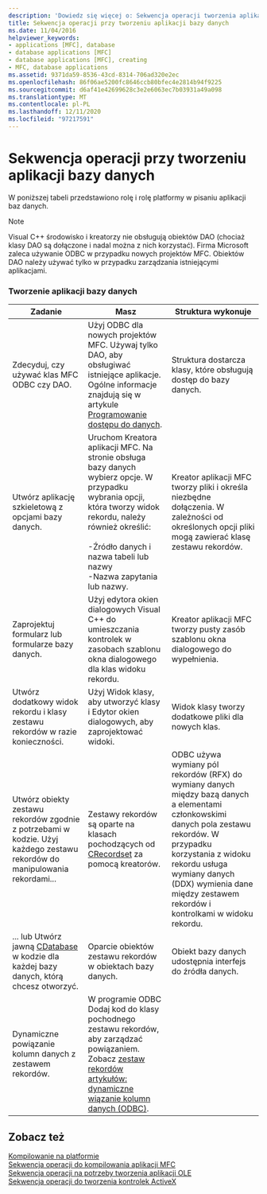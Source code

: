 ```yaml
---
description: 'Dowiedz się więcej o: Sekwencja operacji tworzenia aplikacji bazy danych'
title: Sekwencja operacji przy tworzeniu aplikacji bazy danych
ms.date: 11/04/2016
helpviewer_keywords:
- applications [MFC], database
- database applications [MFC]
- database applications [MFC], creating
- MFC, database applications
ms.assetid: 9371da59-8536-43cd-8314-706ad320e2ec
ms.openlocfilehash: 86f06ae5200fc8646ccb80bfec4e2814b94f9225
ms.sourcegitcommit: d6af41e42699628c3e2e6063ec7b03931a49a098
ms.translationtype: MT
ms.contentlocale: pl-PL
ms.lasthandoff: 12/11/2020
ms.locfileid: "97217591"
---
```

# <a name="sequence-of-operations-for-creating-database-applications"></a>Sekwencja operacji przy tworzeniu aplikacji bazy danych

W poniższej tabeli przedstawiono rolę i rolę platformy w pisaniu aplikacji baz danych.

> [!NOTE]
> Visual C++ środowisko i kreatorzy nie obsługują obiektów DAO (chociaż klasy DAO są dołączone i nadal można z nich korzystać). Firma Microsoft zaleca używanie ODBC w przypadku nowych projektów MFC. Obiektów DAO należy używać tylko w przypadku zarządzania istniejącymi aplikacjami.

### <a name="creating-database-applications"></a>Tworzenie aplikacji bazy danych

|Zadanie|Masz|Struktura wykonuje|
|----------|------------|------------------------|
|Zdecyduj, czy używać klas MFC ODBC czy DAO.|Użyj ODBC dla nowych projektów MFC. Używaj tylko DAO, aby obsługiwać istniejące aplikacje. Ogólne informacje znajdują się w artykule [Programowanie dostępu do danych](../data/data-access-programming-mfc-atl.md).|Struktura dostarcza klasy, które obsługują dostęp do bazy danych.|
|Utwórz aplikację szkieletową z opcjami bazy danych.|Uruchom Kreatora aplikacji MFC. Na stronie obsługa bazy danych wybierz opcje. W przypadku wybrania opcji, która tworzy widok rekordu, należy również określić:<br /><br />-Źródło danych i nazwa tabeli lub nazwy<br />-Nazwa zapytania lub nazwy.|Kreator aplikacji MFC tworzy pliki i określa niezbędne dołączenia. W zależności od określonych opcji pliki mogą zawierać klasę zestawu rekordów.|
|Zaprojektuj formularz lub formularze bazy danych.|Użyj edytora okien dialogowych Visual C++ do umieszczania kontrolek w zasobach szablonu okna dialogowego dla klas widoku rekordu.|Kreator aplikacji MFC tworzy pusty zasób szablonu okna dialogowego do wypełnienia.|
|Utwórz dodatkowy widok rekordu i klasy zestawu rekordów w razie konieczności.|Użyj Widok klasy, aby utworzyć klasy i Edytor okien dialogowych, aby zaprojektować widoki.|Widok klasy tworzy dodatkowe pliki dla nowych klas.|
|Utwórz obiekty zestawu rekordów zgodnie z potrzebami w kodzie. Użyj każdego zestawu rekordów do manipulowania rekordami...|Zestawy rekordów są oparte na klasach pochodzących od [CRecordset](../mfc/reference/crecordset-class.md) za pomocą kreatorów.|ODBC używa wymiany pól rekordów (RFX) do wymiany danych między bazą danych a elementami członkowskimi danych pola zestawu rekordów. W przypadku korzystania z widoku rekordu usługa wymiany danych (DDX) wymienia dane między zestawem rekordów i kontrolkami w widoku rekordu.|
|... lub Utwórz jawną [CDatabase](../mfc/reference/cdatabase-class.md) w kodzie dla każdej bazy danych, którą chcesz otworzyć.|Oparcie obiektów zestawu rekordów w obiektach bazy danych.|Obiekt bazy danych udostępnia interfejs do źródła danych.|
|Dynamiczne powiązanie kolumn danych z zestawem rekordów.|W programie ODBC Dodaj kod do klasy pochodnego zestawu rekordów, aby zarządzać powiązaniem. Zobacz [zestaw rekordów artykułów: dynamiczne wiązanie kolumn danych (ODBC)](../data/odbc/recordset-dynamically-binding-data-columns-odbc.md).||

## <a name="see-also"></a>Zobacz też

[Kompilowanie na platformie](../mfc/building-on-the-framework.md)<br/>
[Sekwencja operacji do kompilowania aplikacji MFC](../mfc/sequence-of-operations-for-building-mfc-applications.md)<br/>
[Sekwencja operacji na potrzeby tworzenia aplikacji OLE](../mfc/sequence-of-operations-for-creating-ole-applications.md)<br/>
[Sekwencja operacji do tworzenia kontrolek ActiveX](../mfc/sequence-of-operations-for-creating-activex-controls.md)
